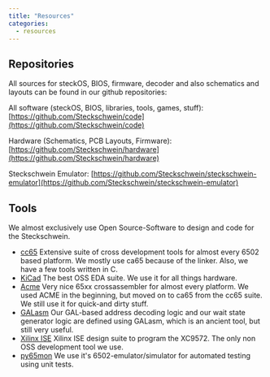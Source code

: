 ```yaml
---
title: "Resources"
categories:
  - resources
---
```


## Repositories

All sources for steckOS, BIOS, firmware, decoder and also schematics and layouts can be found in our github repositories:


All software (steckOS, BIOS, libraries, tools, games, stuff): 
[https://github.com/Steckschwein/code](https://github.com/Steckschwein/code)

Hardware (Schematics, PCB Layouts, Firmware): 
[https://github.com/Steckschwein/hardware](https://github.com/Steckschwein/hardware)

Steckschwein Emulator: 
[https://github.com/Steckschwein/steckschwein-emulator](https://github.com/Steckschwein/steckschwein-emulator)

## Tools

We almost exclusively use Open Source-Software to design and code for the Steckschwein.

- [cc65](http://cc65.github.io/cc65/) Extensive suite of cross development tools for almost every 6502 based platform. We mostly use ca65 because of the linker. Also, we have a few tools written in C.
- [KiCad](https://www.kicad.org/) The best OSS EDA suite. We use it for all things hardware.
- [Acme](https://sourceforge.net/projects/acme-crossass/) Very nice 65xx crossassembler for almost every platform. We used ACME in the beginning, but moved on to ca65 from the cc65 suite. We still use it for quick-and dirty stuff.
- [GALasm](https://github.com/daveho/GALasm) Our GAL-based address decoding logic and our wait state generator logic are defined using GALasm, which is an ancient tool, but still very useful.
- [Xilinx ISE](https://www.xilinx.com/products/design-tools/ise-design-suite.html) Xilinx ISE design suite to program the XC9572. The only non OSS development tool we use.
- [py65mon](https://github.com/mnaberez/py65) We use it's 6502-emulator/simulator for automated testing using unit tests.
